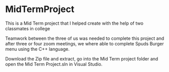 # MidTermProject


This is a Mid Term project that I helped create with the help of two classmates in college 

Teamwork between the three of us was needed to complete this project and after three or four zoom meetings, we where able to complete Spuds Burger menu using the C++ language. 



Download the Zip file and extract, go into the Mid Term project folder and open the Mid Term Project.sln in Visual Studio. 


